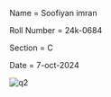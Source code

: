 Name = Soofiyan imran

Roll Number = 24k-0684

Section = C

Date = 7-oct-2024

![q2](https://github.com/user-attachments/assets/ee653613-33c3-481e-9c90-6109f1095a95)
